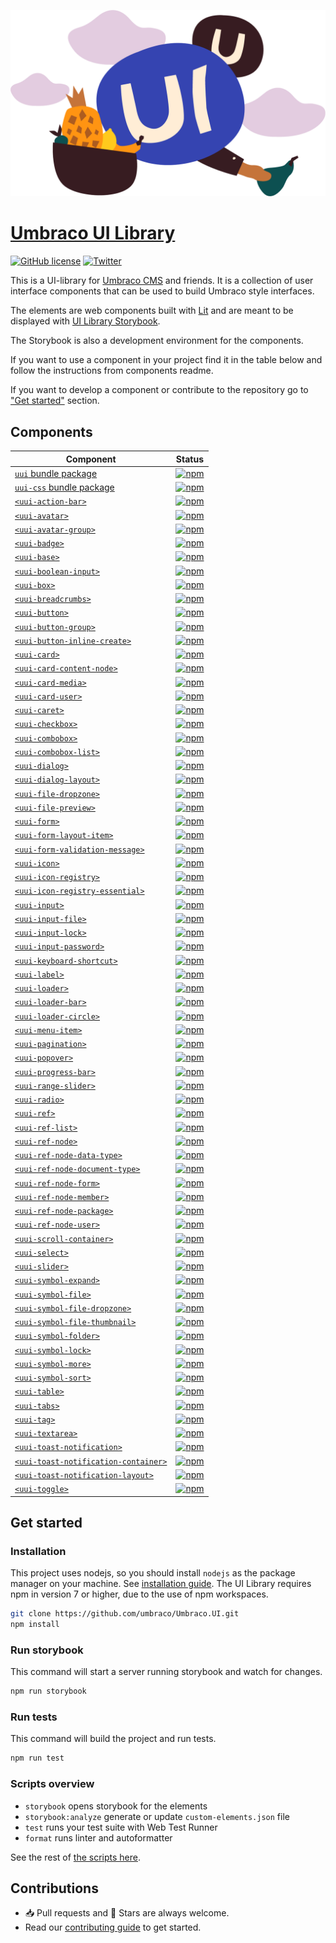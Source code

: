 ![UI Library](docs/images/UI.png)

# [Umbraco UI Library](https://uui.umbraco.com/)

[![GitHub license](https://img.shields.io/badge/license-MIT-blue.svg)](../LICENSE.md) [![Twitter](https://img.shields.io/twitter/follow/umbraco.svg?style=social&label=Follow)](https://twitter.com/intent/follow?screen_name=umbraco)

This is a UI-library for [Umbraco CMS](https://umbraco.com/) and friends. It is a collection of user interface components that can be used to build Umbraco style interfaces.

The elements are web components built with [Lit](https://lit.dev/) and are meant to be displayed with [UI Library Storybook](https://uui.umbraco.com/).

The Storybook is also a development environment for the components.

If you want to use a component in your project find it in the table below and follow the instructions from components readme.

If you want to develop a component or contribute to the repository go to ["Get started"](#get-started) section.

## Components

| Component                                                                         | Status                                                                                                                                                                              |
| --------------------------------------------------------------------------------- | ----------------------------------------------------------------------------------------------------------------------------------------------------------------------------------- |
| [`uui` bundle package](packages/uui)                                              | [![npm](https://img.shields.io/npm/v/@umbraco-ui/uui?logoColor=%231B264F)](https://www.npmjs.com/package/@umbraco-ui/uui)                                                           |
| [`uui-css` bundle package](packages/uui-css)                                      | [![npm](https://img.shields.io/npm/v/@umbraco-ui/uui-css?logoColor=%231B264F)](https://www.npmjs.com/package/@umbraco-ui/uui-css)                                                   |
| [`<uui-action-bar>`](packages/uui-action-bar)                                     | [![npm](https://img.shields.io/npm/v/@umbraco-ui/uui-action-bar?logoColor=%231B264F)](https://www.npmjs.com/package/@umbraco-ui/uui-action-bar)                                     |
| [`<uui-avatar>`](packages/uui-avatar)                                             | [![npm](https://img.shields.io/npm/v/@umbraco-ui/uui-avatar?logoColor=%231B264F)](https://www.npmjs.com/package/@umbraco-ui/uui-avatar)                                             |
| [`<uui-avatar-group>`](packages/uui-avatar-group)                                 | [![npm](https://img.shields.io/npm/v/@umbraco-ui/uui-avatar-group?logoColor=%231B264F)](https://www.npmjs.com/package/@umbraco-ui/uui-avatar-group)                                 |
| [`<uui-badge>`](packages/uui-badge)                                               | [![npm](https://img.shields.io/npm/v/@umbraco-ui/uui-badge?logoColor=%231B264F)](https://www.npmjs.com/package/@umbraco-ui/uui-badge)                                               |
| [`<uui-base>`](packages/uui-base)                                                 | [![npm](https://img.shields.io/npm/v/@umbraco-ui/uui-base?logoColor=%231B264F)](https://www.npmjs.com/package/@umbraco-ui/uui-base)                                                 |
| [`<uui-boolean-input>`](packages/uui-boolean-input)                               | [![npm](https://img.shields.io/npm/v/@umbraco-ui/uui-boolean-input?logoColor=%231B264F)](https://www.npmjs.com/package/@umbraco-ui/uui-boolean-input)                               |
| [`<uui-box>`](packages/uui-box)                                                   | [![npm](https://img.shields.io/npm/v/@umbraco-ui/uui-box?logoColor=%231B264F)](https://www.npmjs.com/package/@umbraco-ui/uui-box)                                                   |
| [`<uui-breadcrumbs>`](packages/uui-breadcrumbs)                                   | [![npm](https://img.shields.io/npm/v/@umbraco-ui/uui-breadcrumbs?logoColor=%231B264F)](https://www.npmjs.com/package/@umbraco-ui/uui-breadcrumbs)                                   |
| [`<uui-button>`](packages/uui-button)                                             | [![npm](https://img.shields.io/npm/v/@umbraco-ui/uui-button?logoColor=%231B264F)](https://www.npmjs.com/package/@umbraco-ui/uui-button)                                             |
| [`<uui-button-group>`](packages/uui-button-group)                                 | [![npm](https://img.shields.io/npm/v/@umbraco-ui/uui-button-group?logoColor=%231B264F)](https://www.npmjs.com/package/@umbraco-ui/uui-button-group)                                 |
| [`<uui-button-inline-create>`](packages/uui-button-inline-create)                 | [![npm](https://img.shields.io/npm/v/@umbraco-ui/uui-button-inline-create?logoColor=%231B264F)](https://www.npmjs.com/package/@umbraco-ui/uui-button-inline-create)                 |
| [`<uui-card>`](packages/uui-card)                                                 | [![npm](https://img.shields.io/npm/v/@umbraco-ui/uui-card?logoColor=%231B264F)](https://www.npmjs.com/package/@umbraco-ui/uui-card)                                                 |
| [`<uui-card-content-node>`](packages/uui-card-content-node)                       | [![npm](https://img.shields.io/npm/v/@umbraco-ui/uui-card-content-node?logoColor=%231B264F)](https://www.npmjs.com/package/@umbraco-ui/uui-card-content-node)                       |
| [`<uui-card-media>`](packages/uui-card-media)                                     | [![npm](https://img.shields.io/npm/v/@umbraco-ui/uui-card-media?logoColor=%231B264F)](https://www.npmjs.com/package/@umbraco-ui/uui-card-media)                                     |
| [`<uui-card-user>`](packages/uui-card-user)                                       | [![npm](https://img.shields.io/npm/v/@umbraco-ui/uui-card-user?logoColor=%231B264F)](https://www.npmjs.com/package/@umbraco-ui/uui-card-user)                                       |
| [`<uui-caret>`](packages/uui-caret)                                               | [![npm](https://img.shields.io/npm/v/@umbraco-ui/uui-caret?logoColor=%231B264F)](https://www.npmjs.com/package/@umbraco-ui/uui-caret)                                               |
| [`<uui-checkbox>`](packages/uui-checkbox)                                         | [![npm](https://img.shields.io/npm/v/@umbraco-ui/uui-checkbox?logoColor=%231B264F)](https://www.npmjs.com/package/@umbraco-ui/uui-checkbox)                                         |
| [`<uui-combobox>`](packages/uui-combobox)                                         | [![npm](https://img.shields.io/npm/v/@umbraco-ui/uui-combobox?logoColor=%231B264F)](https://www.npmjs.com/package/@umbraco-ui/uui-combobox)                                         |
| [`<uui-combobox-list>`](packages/uui-combobox-list)                               | [![npm](https://img.shields.io/npm/v/@umbraco-ui/uui-combobox-list?logoColor=%231B264F)](https://www.npmjs.com/package/@umbraco-ui/uui-combobox-list)                               |
| [`<uui-dialog>`](packages/uui-dialog)                                             | [![npm](https://img.shields.io/npm/v/@umbraco-ui/uui-dialog?logoColor=%231B264F)](https://www.npmjs.com/package/@umbraco-ui/uui-dialog)                                             |
| [`<uui-dialog-layout>`](packages/uui-dialog-layout)                               | [![npm](https://img.shields.io/npm/v/@umbraco-ui/uui-dialog-layout?logoColor=%231B264F)](https://www.npmjs.com/package/@umbraco-ui/uui-dialog-layout)                               |
| [`<uui-file-dropzone>`](packages/uui-file-dropzone)                               | [![npm](https://img.shields.io/npm/v/@umbraco-ui/uui-file-dropzone?logoColor=%231B264F)](https://www.npmjs.com/package/@umbraco-ui/uui-file-dropzone)                               |
| [`<uui-file-preview>`](packages/uui-file-preview)                                 | [![npm](https://img.shields.io/npm/v/@umbraco-ui/uui-file-preview?logoColor=%231B264F)](https://www.npmjs.com/package/@umbraco-ui/uui-file-preview)                                 |
| [`<uui-form>`](packages/uui-form)                                                 | [![npm](https://img.shields.io/npm/v/@umbraco-ui/uui-form?logoColor=%231B264F)](https://www.npmjs.com/package/@umbraco-ui/uui-form)                                                 |
| [`<uui-form-layout-item>`](packages/uui-form-layout-item)                         | [![npm](https://img.shields.io/npm/v/@umbraco-ui/uui-form-layout-item?logoColor=%231B264F)](https://www.npmjs.com/package/@umbraco-ui/uui-form-layout-item)                         |
| [`<uui-form-validation-message>`](packages/uui-form-validation-message)           | [![npm](https://img.shields.io/npm/v/@umbraco-ui/uui-form-validation-message?logoColor=%231B264F)](https://www.npmjs.com/package/@umbraco-ui/uui-form-validation-message)           |
| [`<uui-icon>`](packages/uui-icon)                                                 | [![npm](https://img.shields.io/npm/v/@umbraco-ui/uui-icon?logoColor=%231B264F)](https://www.npmjs.com/package/@umbraco-ui/uui-icon)                                                 |
| [`<uui-icon-registry>`](packages/uui-icon-registry)                               | [![npm](https://img.shields.io/npm/v/@umbraco-ui/uui-icon-registry?logoColor=%231B264F)](https://www.npmjs.com/package/@umbraco-ui/uui-icon-registry)                               |
| [`<uui-icon-registry-essential>`](packages/uui-icon-registry-essential)           | [![npm](https://img.shields.io/npm/v/@umbraco-ui/uui-icon-registry-essential?logoColor=%231B264F)](https://www.npmjs.com/package/@umbraco-ui/uui-icon-registry-essential)           |
| [`<uui-input>`](packages/uui-input)                                               | [![npm](https://img.shields.io/npm/v/@umbraco-ui/uui-input?logoColor=%231B264F)](https://www.npmjs.com/package/@umbraco-ui/uui-input)                                               |
| [`<uui-input-file>`](packages/uui-input-file)                                     | [![npm](https://img.shields.io/npm/v/@umbraco-ui/uui-input-file?logoColor=%231B264F)](https://www.npmjs.com/package/@umbraco-ui/uui-input-file)                                     |
| [`<uui-input-lock>`](packages/uui-input-lock)                                     | [![npm](https://img.shields.io/npm/v/@umbraco-ui/uui-input-lock?logoColor=%231B264F)](https://www.npmjs.com/package/@umbraco-ui/uui-input-lock)                                     |
| [`<uui-input-password>`](packages/uui-input-password)                             | [![npm](https://img.shields.io/npm/v/@umbraco-ui/uui-input-password?logoColor=%231B264F)](https://www.npmjs.com/package/@umbraco-ui/uui-input-password)                             |
| [`<uui-keyboard-shortcut>`](packages/uui-keyboard-shortcut)                       | [![npm](https://img.shields.io/npm/v/@umbraco-ui/uui-keyboard-shortcut?logoColor=%231B264F)](https://www.npmjs.com/package/@umbraco-ui/uui-keyboard-shortcut)                       |
| [`<uui-label>`](packages/uui-label)                                               | [![npm](https://img.shields.io/npm/v/@umbraco-ui/uui-label?logoColor=%231B264F)](https://www.npmjs.com/package/@umbraco-ui/uui-label)                                               |
| [`<uui-loader>`](packages/uui-loader)                                             | [![npm](https://img.shields.io/npm/v/@umbraco-ui/uui-loader?logoColor=%231B264F)](https://www.npmjs.com/package/@umbraco-ui/uui-loader)                                             |
| [`<uui-loader-bar>`](packages/uui-loader-bar)                                     | [![npm](https://img.shields.io/npm/v/@umbraco-ui/uui-loader-bar?logoColor=%231B264F)](https://www.npmjs.com/package/@umbraco-ui/uui-loader-bar)                                     |
| [`<uui-loader-circle>`](packages/uui-loader-circle)                               | [![npm](https://img.shields.io/npm/v/@umbraco-ui/uui-loader-circle?logoColor=%231B264F)](https://www.npmjs.com/package/@umbraco-ui/uui-loader-circle)                               |
| [`<uui-menu-item>`](packages/uui-menu-item)                                       | [![npm](https://img.shields.io/npm/v/@umbraco-ui/uui-menu-item?logoColor=%231B264F)](https://www.npmjs.com/package/@umbraco-ui/uui-menu-item)                                       |
| [`<uui-pagination>`](packages/uui-pagination)                                     | [![npm](https://img.shields.io/npm/v/@umbraco-ui/uui-pagination?logoColor=%231B264F)](https://www.npmjs.com/package/@umbraco-ui/uui-pagination)                                     |
| [`<uui-popover>`](packages/uui-popover)                                           | [![npm](https://img.shields.io/npm/v/@umbraco-ui/uui-popover?logoColor=%231B264F)](https://www.npmjs.com/package/@umbraco-ui/uui-popover)                                           |
| [`<uui-progress-bar>`](packages/uui-progress-bar)                                 | [![npm](https://img.shields.io/npm/v/@umbraco-ui/uui-progress-bar?logoColor=%231B264F)](https://www.npmjs.com/package/@umbraco-ui/uui-progress-bar)                                 |
| [`<uui-range-slider>`](packages/uui-range-slider)                                 | [![npm](https://img.shields.io/npm/v/@umbraco-ui/uui-range-slider?logoColor=%231B264F)](https://www.npmjs.com/package/@umbraco-ui/uui-range-slider)                                 |
| [`<uui-radio>`](packages/uui-radio)                                               | [![npm](https://img.shields.io/npm/v/@umbraco-ui/uui-radio?logoColor=%231B264F)](https://www.npmjs.com/package/@umbraco-ui/uui-radio)                                               |
| [`<uui-ref>`](packages/uui-ref)                                                   | [![npm](https://img.shields.io/npm/v/@umbraco-ui/uui-ref?logoColor=%231B264F)](https://www.npmjs.com/package/@umbraco-ui/uui-ref)                                                   |
| [`<uui-ref-list>`](packages/uui-ref-list)                                         | [![npm](https://img.shields.io/npm/v/@umbraco-ui/uui-ref-list?logoColor=%231B264F)](https://www.npmjs.com/package/@umbraco-ui/uui-ref-list)                                         |
| [`<uui-ref-node>`](packages/uui-ref-node)                                         | [![npm](https://img.shields.io/npm/v/@umbraco-ui/uui-ref-node?logoColor=%231B264F)](https://www.npmjs.com/package/@umbraco-ui/uui-ref-node)                                         |
| [`<uui-ref-node-data-type>`](packages/uui-ref-node-data-type)                     | [![npm](https://img.shields.io/npm/v/@umbraco-ui/uui-ref-node-data-type?logoColor=%231B264F)](https://www.npmjs.com/package/@umbraco-ui/uui-ref-node-data-type)                     |
| [`<uui-ref-node-document-type>`](packages/uui-ref-node-document-type)             | [![npm](https://img.shields.io/npm/v/@umbraco-ui/uui-ref-node-document-type?logoColor=%231B264F)](https://www.npmjs.com/package/@umbraco-ui/uui-ref-node-document-type)             |
| [`<uui-ref-node-form>`](packages/uui-ref-node-form)                               | [![npm](https://img.shields.io/npm/v/@umbraco-ui/uui-ref-node-form?logoColor=%231B264F)](https://www.npmjs.com/package/@umbraco-ui/uui-ref-node-form)                               |
| [`<uui-ref-node-member>`](packages/uui-ref-node-member)                           | [![npm](https://img.shields.io/npm/v/@umbraco-ui/uui-ref-node-member?logoColor=%231B264F)](https://www.npmjs.com/package/@umbraco-ui/uui-ref-node-member)                           |
| [`<uui-ref-node-package>`](packages/uui-ref-node-package)                         | [![npm](https://img.shields.io/npm/v/@umbraco-ui/uui-ref-node-package?logoColor=%231B264F)](https://www.npmjs.com/package/@umbraco-ui/uui-ref-node-package)                         |
| [`<uui-ref-node-user>`](packages/uui-ref-node-user)                               | [![npm](https://img.shields.io/npm/v/@umbraco-ui/uui-ref-node-user?logoColor=%231B264F)](https://www.npmjs.com/package/@umbraco-ui/uui-ref-node-user)                               |
| [`<uui-scroll-container>`](packages/uui-scroll-container)                         | [![npm](https://img.shields.io/npm/v/@umbraco-ui/uui-scroll-container?logoColor=%231B264F)](https://www.npmjs.com/package/@umbraco-ui/uui-scroll-container)                         |
| [`<uui-select>`](packages/uui-select)                                             | [![npm](https://img.shields.io/npm/v/@umbraco-ui/uui-select?logoColor=%231B264F)](https://www.npmjs.com/package/@umbraco-ui/uui-select)                                             |
| [`<uui-slider>`](packages/uui-slider)                                             | [![npm](https://img.shields.io/npm/v/@umbraco-ui/uui-slider?logoColor=%231B264F)](https://www.npmjs.com/package/@umbraco-ui/uui-slider)                                             |
| [`<uui-symbol-expand>`](packages/uui-symbol-expand)                               | [![npm](https://img.shields.io/npm/v/@umbraco-ui/uui-symbol-expand?logoColor=%231B264F)](https://www.npmjs.com/package/@umbraco-ui/uui-symbol-expand)                               |
| [`<uui-symbol-file>`](packages/uui-symbol-file)                                   | [![npm](https://img.shields.io/npm/v/@umbraco-ui/uui-symbol-file?logoColor=%231B264F)](https://www.npmjs.com/package/@umbraco-ui/uui-symbol-file)                                   |
| [`<uui-symbol-file-dropzone>`](packages/uui-symbol-file-dropzone)                 | [![npm](https://img.shields.io/npm/v/@umbraco-ui/uui-symbol-file-dropzone?logoColor=%231B264F)](https://www.npmjs.com/package/@umbraco-ui/uui-symbol-file-dropzone)                 |
| [`<uui-symbol-file-thumbnail>`](packages/uui-symbol-file-thumbnail)               | [![npm](https://img.shields.io/npm/v/@umbraco-ui/uui-symbol-file-thumbnail?logoColor=%231B264F)](https://www.npmjs.com/package/@umbraco-ui/uui-symbol-file-thumbnail)               |
| [`<uui-symbol-folder>`](packages/uui-symbol-folder)                               | [![npm](https://img.shields.io/npm/v/@umbraco-ui/uui-symbol-folder?logoColor=%231B264F)](https://www.npmjs.com/package/@umbraco-ui/uui-symbol-folder)                               |
| [`<uui-symbol-lock>`](packages/uui-symbol-lock)                                   | [![npm](https://img.shields.io/npm/v/@umbraco-ui/uui-symbol-lock?logoColor=%231B264F)](https://www.npmjs.com/package/@umbraco-ui/uui-symbol-lock)                                   |
| [`<uui-symbol-more>`](packages/uui-symbol-more)                                   | [![npm](https://img.shields.io/npm/v/@umbraco-ui/uui-symbol-more?logoColor=%231B264F)](https://www.npmjs.com/package/@umbraco-ui/uui-symbol-more)                                   |
| [`<uui-symbol-sort>`](packages/uui-symbol-sort)                                   | [![npm](https://img.shields.io/npm/v/@umbraco-ui/uui-symbol-sort?logoColor=%231B264F)](https://www.npmjs.com/package/@umbraco-ui/uui-symbol-sort)                                   |
| [`<uui-table>`](packages/uui-table)                                               | [![npm](https://img.shields.io/npm/v/@umbraco-ui/uui-table?logoColor=%231B264F)](https://www.npmjs.com/package/@umbraco-ui/uui-table)                                               |
| [`<uui-tabs>`](packages/uui-tabs)                                                 | [![npm](https://img.shields.io/npm/v/@umbraco-ui/uui-tabs?logoColor=%231B264F)](https://www.npmjs.com/package/@umbraco-ui/uui-tabs)                                                 |
| [`<uui-tag>`](packages/uui-tag)                                                   | [![npm](https://img.shields.io/npm/v/@umbraco-ui/uui-tag?logoColor=%231B264F)](https://www.npmjs.com/package/@umbraco-ui/uui-tag)                                                   |
| [`<uui-textarea>`](packages/uui-textarea)                                         | [![npm](https://img.shields.io/npm/v/@umbraco-ui/uui-textarea?logoColor=%231B264F)](https://www.npmjs.com/package/@umbraco-ui/uui-textarea)                                         |
| [`<uui-toast-notification>`](packages/uui-toast-notification)                     | [![npm](https://img.shields.io/npm/v/@umbraco-ui/uui-toast-notification?logoColor=%231B264F)](https://www.npmjs.com/package/@umbraco-ui/uui-toast-notification)                     |
| [`<uui-toast-notification-container>`](packages/uui-toast-notification-container) | [![npm](https://img.shields.io/npm/v/@umbraco-ui/uui-toast-notification-container?logoColor=%231B264F)](https://www.npmjs.com/package/@umbraco-ui/uui-toast-notification-container) |
| [`<uui-toast-notification-layout>`](packages/uui-toast-notification-layout)       | [![npm](https://img.shields.io/npm/v/@umbraco-ui/uui-toast-notification-layout?logoColor=%231B264F)](https://www.npmjs.com/package/@umbraco-ui/uui-toast-notification-layout)       |
| [`<uui-toggle>`](packages/uui-toggle)                                             | [![npm](https://img.shields.io/npm/v/@umbraco-ui/uui-toggle?logoColor=%231B264F)](https://www.npmjs.com/package/@umbraco-ui/uui-toggle)                                             |

## Get started

### Installation

This project uses nodejs, so you should install `nodejs` as the package manager on your machine. See [installation guide](https://nodejs.org/en/). The UI Library requires npm in version 7 or higher, due to the use of npm workspaces.

```sh
git clone https://github.com/umbraco/Umbraco.UI.git
npm install
```

### Run storybook

This command will start a server running storybook and watch for changes.

```sh
npm run storybook
```

### Run tests

This command will build the project and run tests.

```sh
npm run test
```

### Scripts overview

- `storybook` opens storybook for the elements
- `storybook:analyze` generate or update `custom-elements.json` file
- `test` runs your test suite with Web Test Runner
- `format` runs linter and autoformatter

See the rest of [the scripts here](docs/SCRIPTS.md).

## Contributions

- 📥 Pull requests and 🌟 Stars are always welcome.
- Read our [contributing guide](docs/CONTRIBUTING.md) to get started.
